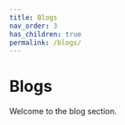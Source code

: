 ```yaml
---
title: Blogs
nav_order: 3
has_children: true
permalink: /blogs/
---
```

# Blogs

Welcome to the blog section.
